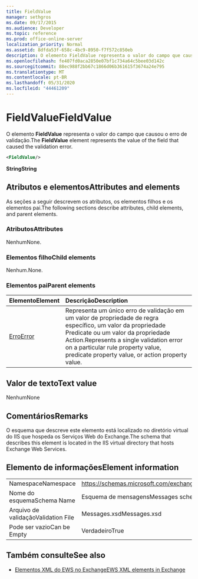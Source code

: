 ```yaml
---
title: FieldValue
manager: sethgros
ms.date: 09/17/2015
ms.audience: Developer
ms.topic: reference
ms.prod: office-online-server
localization_priority: Normal
ms.assetid: 8dfda53f-658c-4bc9-8950-f7f572c850eb
description: O elemento FieldValue representa o valor do campo que causou o erro de validação.
ms.openlocfilehash: fe407fd0aca2850e07bf1c734a64c5bee03d142c
ms.sourcegitcommit: 88ec988f2bb67c1866d06b361615f3674a24e795
ms.translationtype: MT
ms.contentlocale: pt-BR
ms.lasthandoff: 05/31/2020
ms.locfileid: "44461209"
---
```

# <a name="fieldvalue"></a><span data-ttu-id="9588b-103">FieldValue</span><span class="sxs-lookup"><span data-stu-id="9588b-103">FieldValue</span></span>

<span data-ttu-id="9588b-104">O elemento **FieldValue** representa o valor do campo que causou o erro de validação.</span><span class="sxs-lookup"><span data-stu-id="9588b-104">The **FieldValue** element represents the value of the field that caused the validation error.</span></span> 
  
```XML
<FieldValue/>
```

 <span data-ttu-id="9588b-105">**String**</span><span class="sxs-lookup"><span data-stu-id="9588b-105">**String**</span></span>
## <a name="attributes-and-elements"></a><span data-ttu-id="9588b-106">Atributos e elementos</span><span class="sxs-lookup"><span data-stu-id="9588b-106">Attributes and elements</span></span>

<span data-ttu-id="9588b-107">As seções a seguir descrevem os atributos, os elementos filhos e os elementos pai.</span><span class="sxs-lookup"><span data-stu-id="9588b-107">The following sections describe attributes, child elements, and parent elements.</span></span>
  
### <a name="attributes"></a><span data-ttu-id="9588b-108">Atributos</span><span class="sxs-lookup"><span data-stu-id="9588b-108">Attributes</span></span>

<span data-ttu-id="9588b-109">Nenhum</span><span class="sxs-lookup"><span data-stu-id="9588b-109">None.</span></span>
  
### <a name="child-elements"></a><span data-ttu-id="9588b-110">Elementos filho</span><span class="sxs-lookup"><span data-stu-id="9588b-110">Child elements</span></span>

<span data-ttu-id="9588b-111">Nenhum.</span><span class="sxs-lookup"><span data-stu-id="9588b-111">None.</span></span>
  
### <a name="parent-elements"></a><span data-ttu-id="9588b-112">Elementos pai</span><span class="sxs-lookup"><span data-stu-id="9588b-112">Parent elements</span></span>

|<span data-ttu-id="9588b-113">**Elemento**</span><span class="sxs-lookup"><span data-stu-id="9588b-113">**Element**</span></span>|<span data-ttu-id="9588b-114">**Descrição**</span><span class="sxs-lookup"><span data-stu-id="9588b-114">**Description**</span></span>|
|:-----|:-----|
|[<span data-ttu-id="9588b-115">Erro</span><span class="sxs-lookup"><span data-stu-id="9588b-115">Error</span></span>](error.md) <br/> |<span data-ttu-id="9588b-116">Representa um único erro de validação em um valor de propriedade de regra específico, um valor da propriedade Predicate ou um valor da propriedade Action.</span><span class="sxs-lookup"><span data-stu-id="9588b-116">Represents a single validation error on a particular rule property value, predicate property value, or action property value.</span></span>  <br/> |
   
## <a name="text-value"></a><span data-ttu-id="9588b-117">Valor de texto</span><span class="sxs-lookup"><span data-stu-id="9588b-117">Text value</span></span>

<span data-ttu-id="9588b-118">Nenhum</span><span class="sxs-lookup"><span data-stu-id="9588b-118">None</span></span>
  
## <a name="remarks"></a><span data-ttu-id="9588b-119">Comentários</span><span class="sxs-lookup"><span data-stu-id="9588b-119">Remarks</span></span>

<span data-ttu-id="9588b-120">O esquema que descreve este elemento está localizado no diretório virtual do IIS que hospeda os Serviços Web do Exchange.</span><span class="sxs-lookup"><span data-stu-id="9588b-120">The schema that describes this element is located in the IIS virtual directory that hosts Exchange Web Services.</span></span>
  
## <a name="element-information"></a><span data-ttu-id="9588b-121">Elemento de informações</span><span class="sxs-lookup"><span data-stu-id="9588b-121">Element information</span></span>

|||
|:-----|:-----|
|<span data-ttu-id="9588b-122">Namespace</span><span class="sxs-lookup"><span data-stu-id="9588b-122">Namespace</span></span>  <br/> |https://schemas.microsoft.com/exchange/services/2006/messages  <br/> |
|<span data-ttu-id="9588b-123">Nome do esquema</span><span class="sxs-lookup"><span data-stu-id="9588b-123">Schema Name</span></span>  <br/> |<span data-ttu-id="9588b-124">Esquema de mensagens</span><span class="sxs-lookup"><span data-stu-id="9588b-124">Messages schema</span></span>  <br/> |
|<span data-ttu-id="9588b-125">Arquivo de validação</span><span class="sxs-lookup"><span data-stu-id="9588b-125">Validation File</span></span>  <br/> |<span data-ttu-id="9588b-126">Messages.xsd</span><span class="sxs-lookup"><span data-stu-id="9588b-126">Messages.xsd</span></span>  <br/> |
|<span data-ttu-id="9588b-127">Pode ser vazio</span><span class="sxs-lookup"><span data-stu-id="9588b-127">Can be Empty</span></span>  <br/> |<span data-ttu-id="9588b-128">Verdadeiro</span><span class="sxs-lookup"><span data-stu-id="9588b-128">True</span></span>  <br/> |
   
## <a name="see-also"></a><span data-ttu-id="9588b-129">Também consulte</span><span class="sxs-lookup"><span data-stu-id="9588b-129">See also</span></span>



- [<span data-ttu-id="9588b-130">Elementos XML do EWS no Exchange</span><span class="sxs-lookup"><span data-stu-id="9588b-130">EWS XML elements in Exchange</span></span>](ews-xml-elements-in-exchange.md)

